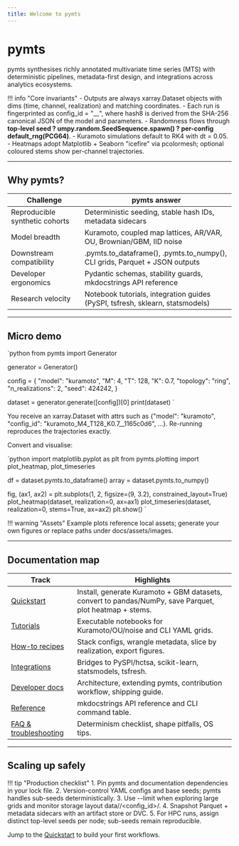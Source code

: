 ```yaml
---
title: Welcome to pymts
---
```


# pymts

pymts synthesises richly annotated multivariate time series (MTS) with deterministic pipelines, metadata-first design, and integrations across analytics ecosystems.

!!! info "Core invariants"
    - Outputs are always xarray.Dataset objects with dims (time, channel, realization) and matching coordinates.
    - Each run is fingerprinted as config_id = "<slug>__<hash8>", where hash8 is derived from the SHA-256 canonical JSON of the model and parameters.
    - Randomness flows through **top-level seed ? 
umpy.random.SeedSequence.spawn() ? per-config default_rng(PCG64)**.
    - Kuramoto simulations default to RK4 with dt = 0.05.
    - Heatmaps adopt Matplotlib + Seaborn "icefire" via pcolormesh; optional coloured stems show per-channel trajectories.

---

## Why pymts?

| Challenge | pymts answer |
| --- | --- |
| Reproducible synthetic cohorts | Deterministic seeding, stable hash IDs, metadata sidecars |
| Model breadth | Kuramoto, coupled map lattices, AR/VAR, OU, Brownian/GBM, IID noise |
| Downstream compatibility | .pymts.to_dataframe(), .pymts.to_numpy(), CLI grids, Parquet + JSON outputs |
| Developer ergonomics | Pydantic schemas, stability guards, mkdocstrings API reference |
| Research velocity | Notebook tutorials, integration guides (PySPI, tsfresh, sklearn, statsmodels) |

---

## Micro demo

`python
from pymts import Generator

generator = Generator()

config = {
    "model": "kuramoto",
    "M": 4,
    "T": 128,
    "K": 0.7,
    "topology": "ring",
    "n_realizations": 2,
    "seed": 424242,
}

dataset = generator.generate([config])[0]
print(dataset)
`

You receive an xarray.Dataset with attrs such as {"model": "kuramoto", "config_id": "kuramoto_M4_T128_K0.7__1165c0d6", ...}. Re-running reproduces the trajectories exactly.

Convert and visualise:

`python
import matplotlib.pyplot as plt
from pymts.plotting import plot_heatmap, plot_timeseries

df = dataset.pymts.to_dataframe()
array = dataset.pymts.to_numpy()

fig, (ax1, ax2) = plt.subplots(1, 2, figsize=(9, 3.2), constrained_layout=True)
plot_heatmap(dataset, realization=0, ax=ax1)
plot_timeseries(dataset, realization=0, stems=True, ax=ax2)
plt.show()
`

!!! warning "Assets"
    Example plots reference local assets; generate your own figures or replace paths under docs/assets/images.

---

## Documentation map

| Track | Highlights |
| --- | --- |
| [Quickstart](quickstart.md) | Install, generate Kuramoto + GBM datasets, convert to pandas/NumPy, save Parquet, plot heatmap + stems. |
| [Tutorials](tutorials/01_kuramoto_and_friends.ipynb) | Executable notebooks for Kuramoto/OU/noise and CLI YAML grids. |
| [How-to recipes](how-to/recipes.md) | Stack configs, wrangle metadata, slice by realization, export figures. |
| [Integrations](integrations/pyspi_hctsa.md) | Bridges to PySPI/hctsa, scikit-learn, statsmodels, tsfresh. |
| [Developer docs](developer/architecture.md) | Architecture, extending pymts, contribution workflow, shipping guide. |
| [Reference](reference/api.md) | mkdocstrings API reference and CLI command table. |
| [FAQ & troubleshooting](faq.md) | Determinism checklist, shape pitfalls, OS tips. |

---

## Scaling up safely

!!! tip "Production checklist"
    1. Pin pymts and documentation dependencies in your lock file.
    2. Version-control YAML configs and base seeds; pymts handles sub-seeds deterministically.
    3. Use --limit when exploring large grids and monitor storage layout data/<model>/<config_id>/.
    4. Snapshot Parquet + metadata sidecars with an artifact store or DVC.
    5. For HPC runs, assign distinct top-level seeds per node; sub-seeds remain reproducible.

Jump to the [Quickstart](quickstart.md) to build your first workflows.
